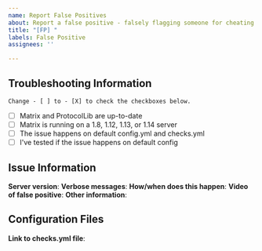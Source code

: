 ```yaml
---
name: Report False Positives
about: Report a false positive - falsely flagging someone for cheating.
title: "[FP] "
labels: False Positive
assignees: ''

---
```


## Troubleshooting Information
`Change - [ ] to - [X] to check the checkboxes below.`
- [ ] Matrix and ProtocolLib are up-to-date
- [ ] Matrix is running on a 1.8, 1.12, 1.13, or 1.14 server
- [ ] The issue happens on default config.yml and checks.yml
- [ ] I've tested if the issue happens on default config

## Issue Information
**Server version**: 
**Verbose messages**: 
**How/when does this happen**: 
**Video of false positive**: 
**Other information**: 

## Configuration Files
**Link to checks.yml file**:
